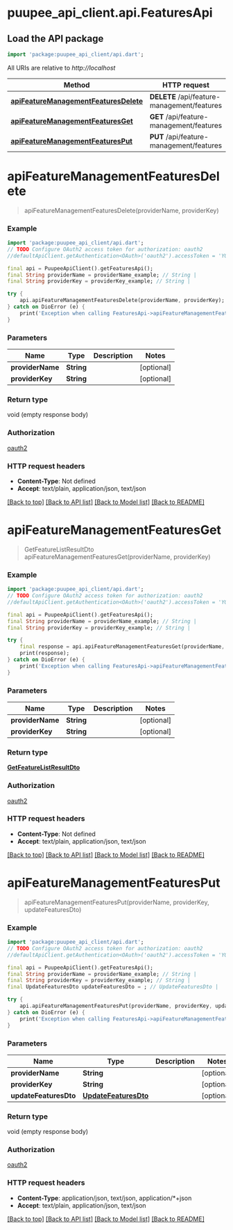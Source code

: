 # puupee_api_client.api.FeaturesApi

## Load the API package
```dart
import 'package:puupee_api_client/api.dart';
```

All URIs are relative to *http://localhost*

Method | HTTP request | Description
------------- | ------------- | -------------
[**apiFeatureManagementFeaturesDelete**](FeaturesApi.md#apifeaturemanagementfeaturesdelete) | **DELETE** /api/feature-management/features | 
[**apiFeatureManagementFeaturesGet**](FeaturesApi.md#apifeaturemanagementfeaturesget) | **GET** /api/feature-management/features | 
[**apiFeatureManagementFeaturesPut**](FeaturesApi.md#apifeaturemanagementfeaturesput) | **PUT** /api/feature-management/features | 


# **apiFeatureManagementFeaturesDelete**
> apiFeatureManagementFeaturesDelete(providerName, providerKey)



### Example
```dart
import 'package:puupee_api_client/api.dart';
// TODO Configure OAuth2 access token for authorization: oauth2
//defaultApiClient.getAuthentication<OAuth>('oauth2').accessToken = 'YOUR_ACCESS_TOKEN';

final api = PuupeeApiClient().getFeaturesApi();
final String providerName = providerName_example; // String | 
final String providerKey = providerKey_example; // String | 

try {
    api.apiFeatureManagementFeaturesDelete(providerName, providerKey);
} catch on DioError (e) {
    print('Exception when calling FeaturesApi->apiFeatureManagementFeaturesDelete: $e\n');
}
```

### Parameters

Name | Type | Description  | Notes
------------- | ------------- | ------------- | -------------
 **providerName** | **String**|  | [optional] 
 **providerKey** | **String**|  | [optional] 

### Return type

void (empty response body)

### Authorization

[oauth2](../README.md#oauth2)

### HTTP request headers

 - **Content-Type**: Not defined
 - **Accept**: text/plain, application/json, text/json

[[Back to top]](#) [[Back to API list]](../README.md#documentation-for-api-endpoints) [[Back to Model list]](../README.md#documentation-for-models) [[Back to README]](../README.md)

# **apiFeatureManagementFeaturesGet**
> GetFeatureListResultDto apiFeatureManagementFeaturesGet(providerName, providerKey)



### Example
```dart
import 'package:puupee_api_client/api.dart';
// TODO Configure OAuth2 access token for authorization: oauth2
//defaultApiClient.getAuthentication<OAuth>('oauth2').accessToken = 'YOUR_ACCESS_TOKEN';

final api = PuupeeApiClient().getFeaturesApi();
final String providerName = providerName_example; // String | 
final String providerKey = providerKey_example; // String | 

try {
    final response = api.apiFeatureManagementFeaturesGet(providerName, providerKey);
    print(response);
} catch on DioError (e) {
    print('Exception when calling FeaturesApi->apiFeatureManagementFeaturesGet: $e\n');
}
```

### Parameters

Name | Type | Description  | Notes
------------- | ------------- | ------------- | -------------
 **providerName** | **String**|  | [optional] 
 **providerKey** | **String**|  | [optional] 

### Return type

[**GetFeatureListResultDto**](GetFeatureListResultDto.md)

### Authorization

[oauth2](../README.md#oauth2)

### HTTP request headers

 - **Content-Type**: Not defined
 - **Accept**: text/plain, application/json, text/json

[[Back to top]](#) [[Back to API list]](../README.md#documentation-for-api-endpoints) [[Back to Model list]](../README.md#documentation-for-models) [[Back to README]](../README.md)

# **apiFeatureManagementFeaturesPut**
> apiFeatureManagementFeaturesPut(providerName, providerKey, updateFeaturesDto)



### Example
```dart
import 'package:puupee_api_client/api.dart';
// TODO Configure OAuth2 access token for authorization: oauth2
//defaultApiClient.getAuthentication<OAuth>('oauth2').accessToken = 'YOUR_ACCESS_TOKEN';

final api = PuupeeApiClient().getFeaturesApi();
final String providerName = providerName_example; // String | 
final String providerKey = providerKey_example; // String | 
final UpdateFeaturesDto updateFeaturesDto = ; // UpdateFeaturesDto | 

try {
    api.apiFeatureManagementFeaturesPut(providerName, providerKey, updateFeaturesDto);
} catch on DioError (e) {
    print('Exception when calling FeaturesApi->apiFeatureManagementFeaturesPut: $e\n');
}
```

### Parameters

Name | Type | Description  | Notes
------------- | ------------- | ------------- | -------------
 **providerName** | **String**|  | [optional] 
 **providerKey** | **String**|  | [optional] 
 **updateFeaturesDto** | [**UpdateFeaturesDto**](UpdateFeaturesDto.md)|  | [optional] 

### Return type

void (empty response body)

### Authorization

[oauth2](../README.md#oauth2)

### HTTP request headers

 - **Content-Type**: application/json, text/json, application/*+json
 - **Accept**: text/plain, application/json, text/json

[[Back to top]](#) [[Back to API list]](../README.md#documentation-for-api-endpoints) [[Back to Model list]](../README.md#documentation-for-models) [[Back to README]](../README.md)

